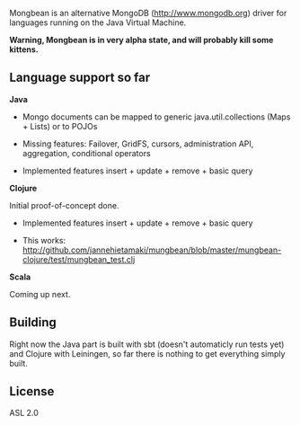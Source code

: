 Mongbean is an alternative MongoDB (http://www.mongodb.org) driver for languages running on the Java Virtual Machine.

**Warning, Mongbean is in very alpha state, and will probably kill some kittens.**

Language support so far
-----------------------

**Java**

- Mongo documents can be mapped to generic java.util.collections (Maps + Lists) or to POJOs

- Missing features: Failover, GridFS, cursors, administration API, aggregation, conditional operators

- Implemented features insert + update + remove + basic query

**Clojure**

Initial proof-of-concept done.

- Implemented features insert + update + remove + basic query

- This works: http://github.com/jannehietamaki/mungbean/blob/master/mungbean-clojure/test/mungbean_test.clj

**Scala**

Coming up next.

Building
--------

Right now the Java part is built with sbt (doesn't automaticly run tests yet) and Clojure with Leiningen, so far there is nothing to get everything simply built.

License
-------
ASL 2.0


